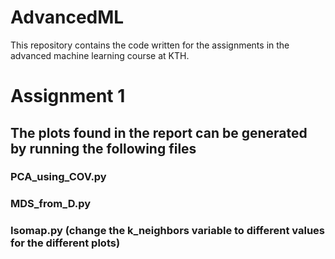 # AdvancedML

This repository contains the code written for the assignments in the advanced machine learning course at KTH. 

# Assignment 1

## The plots found in the report can be generated by running the following files
### PCA_using_COV.py
### MDS_from_D.py
### Isomap.py (change the k_neighbors variable to different values for the different plots)


